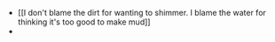 - [[I don't blame the dirt for wanting to shimmer. I blame the water for thinking it's too good to make mud]]
-